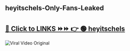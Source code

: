 
 ## heyitschels-Only-Fans-Leaked

# <h2><a href="https://clipsfans.com/heyitschels&ref=git">🔗 Click to LINKS ⏩⏩ 👉 🟢 heyitschels </a></h2>

<a href="https://clipsfans.com/heyitschels&ref=git" rel="nofollow" data-target="animated-image.originalLink"><img src="https://i.ibb.co.com/xMMVF88/686577567.gif" alt="Viral Video Original" style="max-width: 100%; display: inline-block;" data-target="animated-image.originalImage"></a>
